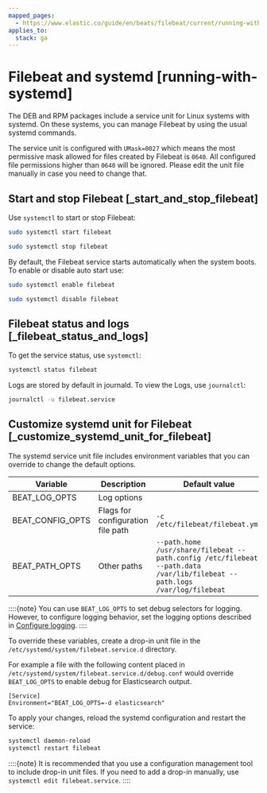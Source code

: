 ```yaml
---
mapped_pages:
  - https://www.elastic.co/guide/en/beats/filebeat/current/running-with-systemd.html
applies_to:
  stack: ga
---
```


# Filebeat and systemd [running-with-systemd]

The DEB and RPM packages include a service unit for Linux systems with systemd. On these systems, you can manage Filebeat by using the usual systemd commands.

The service unit is configured with `UMask=0027` which means the most permissive mask allowed for files created by Filebeat is `0640`. All configured file permissions higher than `0640` will be ignored. Please edit the unit file manually in case you need to change that.

## Start and stop Filebeat [_start_and_stop_filebeat]

Use `systemctl` to start or stop Filebeat:

```sh
sudo systemctl start filebeat
```

```sh
sudo systemctl stop filebeat
```

By default, the Filebeat service starts automatically when the system boots. To enable or disable auto start use:

```sh
sudo systemctl enable filebeat
```

```sh
sudo systemctl disable filebeat
```


## Filebeat status and logs [_filebeat_status_and_logs]

To get the service status, use `systemctl`:

```sh
systemctl status filebeat
```

Logs are stored by default in journald. To view the Logs, use `journalctl`:

```sh
journalctl -u filebeat.service
```


## Customize systemd unit for Filebeat [_customize_systemd_unit_for_filebeat]

The systemd service unit file includes environment variables that you can override to change the default options.

| Variable | Description | Default value |
| --- | --- | --- |
| BEAT_LOG_OPTS | Log options |  |
| BEAT_CONFIG_OPTS | Flags for configuration file path | ``-c /etc/filebeat/filebeat.yml`` |
| BEAT_PATH_OPTS | Other paths | ``--path.home /usr/share/filebeat --path.config /etc/filebeat --path.data /var/lib/filebeat --path.logs /var/log/filebeat`` |

::::{note}
You can use `BEAT_LOG_OPTS` to set debug selectors for logging. However, to configure logging behavior, set the logging options described in [Configure logging](/reference/filebeat/configuration-logging.md).
::::


To override these variables, create a drop-in unit file in the `/etc/systemd/system/filebeat.service.d` directory.

For example a file with the following content placed in `/etc/systemd/system/filebeat.service.d/debug.conf` would override `BEAT_LOG_OPTS` to enable debug for Elasticsearch output.

```text
[Service]
Environment="BEAT_LOG_OPTS=-d elasticsearch"
```

To apply your changes, reload the systemd configuration and restart the service:

```sh
systemctl daemon-reload
systemctl restart filebeat
```

::::{note}
It is recommended that you use a configuration management tool to include drop-in unit files. If you need to add a drop-in manually, use `systemctl edit filebeat.service`.
::::



